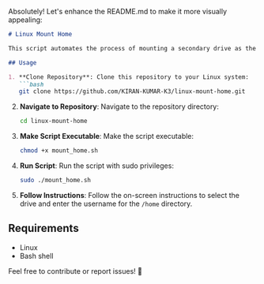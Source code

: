 Absolutely! Let's enhance the README.md to make it more visually appealing:

```markdown
# Linux Mount Home

This script automates the process of mounting a secondary drive as the `/home` directory in Linux.

## Usage

1. **Clone Repository**: Clone this repository to your Linux system:
   ```bash
   git clone https://github.com/KIRAN-KUMAR-K3/linux-mount-home.git
   ```

2. **Navigate to Repository**: Navigate to the repository directory:
   ```bash
   cd linux-mount-home
   ```

3. **Make Script Executable**: Make the script executable:
   ```bash
   chmod +x mount_home.sh
   ```

4. **Run Script**: Run the script with sudo privileges:
   ```bash
   sudo ./mount_home.sh
   ```

5. **Follow Instructions**: Follow the on-screen instructions to select the drive and enter the username for the `/home` directory.

## Requirements

- Linux
- Bash shell

Feel free to contribute or report issues! 🚀
```

